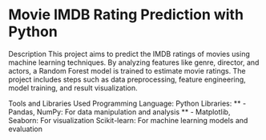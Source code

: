 # Movie IMDB Rating Prediction with Python
Description
This project aims to predict the IMDB ratings of movies using machine learning techniques. By analyzing features like genre, director, and actors, a Random Forest model is trained to estimate movie ratings. The project includes steps such as data preprocessing, feature engineering, model training, and result visualization.

Tools and Libraries Used
Programming Language: Python
Libraries:
** - Pandas, NumPy: For data manipulation and analysis
** - Matplotlib, Seaborn: For visualization
Scikit-learn: For machine learning models and evaluation
